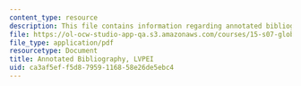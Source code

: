 ```yaml
---
content_type: resource
description: This file contains information regarding annotated bibliography.
file: https://ol-ocw-studio-app-qa.s3.amazonaws.com/courses/15-s07-globalhealth-lab-spring-2013/ca3af5eff5d87959116858e26de5ebc4_MIT15_S07S13_ann_bib_lvp.pdf
file_type: application/pdf
resourcetype: Document
title: Annotated Bibliography, LVPEI
uid: ca3af5ef-f5d8-7959-1168-58e26de5ebc4
---
```

